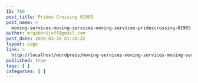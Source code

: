 ```yaml
---
ID: 760
post_title: Prides Crossing 01965
post_name: >
  moving-services-moving-services-moving-services-pridescrossing-01965
author: mrgabonijeff@gmail.com
post_date: 2018-03-28 01:36:32
layout: page
link: >
  http://localhost/wordpress/moving-services-moving-services-moving-services-pridescrossing-01965/
published: true
tags: [ ]
categories: [ ]
---
```

